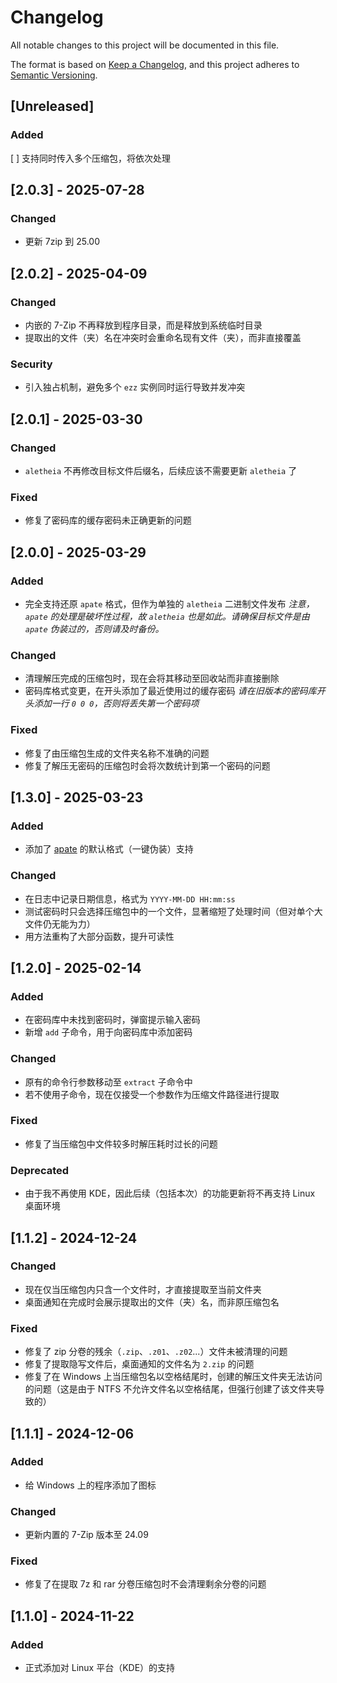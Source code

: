 # Changelog

All notable changes to this project will be documented in this file.

The format is based on [Keep a Changelog](https://keepachangelog.com/zh-CN/1.1.0/),
and this project adheres to [Semantic Versioning](https://semver.org/spec/v2.0.0.html).

## [Unreleased]

### Added

[ ] 支持同时传入多个压缩包，将依次处理

## [2.0.3] - 2025-07-28

### Changed

- 更新 7zip 到 25.00

## [2.0.2] - 2025-04-09

### Changed

- 内嵌的 7-Zip 不再释放到程序目录，而是释放到系统临时目录
- 提取出的文件（夹）名在冲突时会重命名现有文件（夹），而非直接覆盖

### Security

- 引入独占机制，避免多个 `ezz` 实例同时运行导致并发冲突

## [2.0.1] - 2025-03-30

### Changed

- `aletheia` 不再修改目标文件后缀名，后续应该不需要更新 `aletheia` 了

### Fixed

- 修复了密码库的缓存密码未正确更新的问题

## [2.0.0] - 2025-03-29

### Added

- 完全支持还原 `apate` 格式，但作为单独的 `aletheia` 二进制文件发布
*注意，`apate` 的处理是破坏性过程，故 `aletheia` 也是如此。请确保目标文件是由 `apate` 伪装过的，否则请及时备份。*

### Changed

- 清理解压完成的压缩包时，现在会将其移动至回收站而非直接删除
- 密码库格式变更，在开头添加了最近使用过的缓存密码
*请在旧版本的密码库开头添加一行 `0 0 0`，否则将丢失第一个密码项*

### Fixed

- 修复了由压缩包生成的文件夹名称不准确的问题
- 修复了解压无密码的压缩包时会将次数统计到第一个密码的问题

## [1.3.0] - 2025-03-23

### Added

- 添加了 [apate](https://github.com/rippod/apate) 的默认格式（一键伪装）支持

### Changed

- 在日志中记录日期信息，格式为 `YYYY-MM-DD HH:mm:ss`
- 测试密码时只会选择压缩包中的一个文件，显著缩短了处理时间（但对单个大文件仍无能为力）
- 用方法重构了大部分函数，提升可读性

## [1.2.0] - 2025-02-14

### Added

- 在密码库中未找到密码时，弹窗提示输入密码
- 新增 `add` 子命令，用于向密码库中添加密码

### Changed

- 原有的命令行参数移动至 `extract` 子命令中
- 若不使用子命令，现在仅接受一个参数作为压缩文件路径进行提取

### Fixed

- 修复了当压缩包中文件较多时解压耗时过长的问题

### Deprecated

- 由于我不再使用 KDE，因此后续（包括本次）的功能更新将不再支持 Linux 桌面环境

## [1.1.2] - 2024-12-24

### Changed

- 现在仅当压缩包内只含一个文件时，才直接提取至当前文件夹
- 桌面通知在完成时会展示提取出的文件（夹）名，而非原压缩包名

### Fixed

- 修复了 zip 分卷的残余（`.zip`、`.z01`、`.z02`...）文件未被清理的问题
- 修复了提取隐写文件后，桌面通知的文件名为 `2.zip` 的问题
- 修复了在 Windows 上当压缩包名以空格结尾时，创建的解压文件夹无法访问的问题（这是由于 NTFS 不允许文件名以空格结尾，但强行创建了该文件夹导致的）

## [1.1.1] - 2024-12-06

### Added

- 给 Windows 上的程序添加了图标

### Changed

- 更新内置的 7-Zip 版本至 24.09

### Fixed

- 修复了在提取 7z 和 rar 分卷压缩包时不会清理剩余分卷的问题

## [1.1.0] - 2024-11-22

### Added

- 正式添加对 Linux 平台（KDE）的支持
